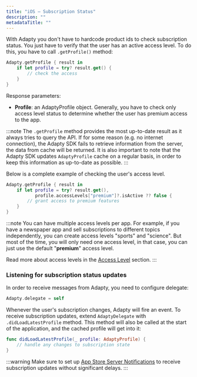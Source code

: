 ```yaml
---
title: "iOS – Subscription Status"
description: ""
metadataTitle: ""
---
```


With Adapty you don't have to hardcode product ids to check subscription status. You just have to verify that the user has an active access level. To do this, you have to call `.getProfile()` method:

```swift
Adapty.getProfile { result in
    if let profile = try? result.get() {
        // check the access
    }
}
```

Response parameters:

- **Profile**: an AdaptyProfile object. Generally, you have to check only access level status to determine whether the user has premium access to the app.

:::note
The `.getProfile` method provides the most up-to-date result as it always tries to query the API. If for some reason (e.g. no internet connection), the Adapty SDK fails to retrieve information from the server, the data from cache will be returned. It is also important to note that the Adapty SDK updates `AdaptyProfile` cache on a regular basis, in order to keep this information as up-to-date as possible.
:::

Below is a complete example of checking the user's access level.

```swift
Adapty.getProfile { result in
    if let profile = try? result.get(), 
           profile.accessLevels["premium"]?.isActive ?? false {
        // grant access to premium features
    }
}
```

:::note
You can have multiple access levels per app. For example, if you have a newspaper app and sell subscriptions to different topics independently, you can create access levels "sports" and "science". But most of the time, you will only need one access level, in that case, you can just use the default "**premium**" access level.

Read more about access levels in the [Access Level](access-level) section.
:::

### Listening for subscription status updates

In order to receive messages from Adapty, you need to configure delegate:

```swift
Adapty.delegate = self
```

Whenever the user's subscription changes, Adapty will fire an event. To receive subscription updates, extend `AdaptyDelegate` with `.didLoadLatestProfile` method. This method will also be called at the start of the application, and the cached profile will get into it:

```swift
func didLoadLatestProfile(_ profile: AdaptyProfile) {
    // handle any changes to subscription state
}
```

:::warning
Make sure to set up [App Store Server Notifications](app-store-server-notifications) to receive subscription updates without significant delays.
:::